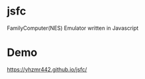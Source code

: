 # jsfc
FamilyComputer(NES) Emulator written in Javascript

# Demo
<https://yhzmr442.github.io/jsfc/>
